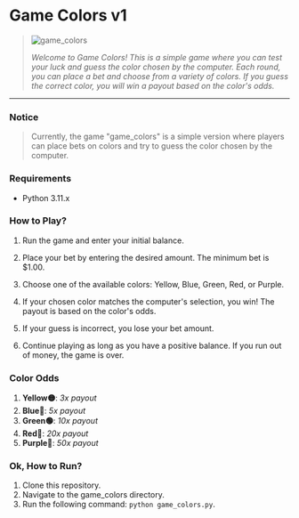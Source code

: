 # Game Colors v1
> ![game_colors](https://github.com/AkariOficial/game_colors/assets/58480908/feafe27d-7e02-4a0a-993f-f341d3b0e553)
> 
> *Welcome to Game Colors! This is a simple game where you can test your luck and guess the color chosen by the computer. Each round, you can place a bet and choose from a variety of colors. If you guess the correct color, you will win a payout based on the color's odds.*

----

### Notice
> Currently, the game "game_colors" is a simple version where players can place bets on colors and try to guess the color chosen by the computer.


### Requirements
 - Python 3.11.x


### How to Play?

 1. Run the game and enter your initial balance.

 2. Place your bet by entering the desired amount. The minimum bet is $1.00.

 3. Choose one of the available colors: Yellow, Blue, Green, Red, or Purple.

 4. If your chosen color matches the computer's selection, you win! The payout is based on the color's odds.
 
 5. If your guess is incorrect, you lose your bet amount.

 5. Continue playing as long as you have a positive balance. If you run out of money, the game is over.


### Color Odds

 1. **Yellow🟡**:   _3x payout_
 2. **Blue🔵**:     _5x payout_
 3. **Green🟢**:    _10x payout_
 4. **Red🔴**:      _20x payout_
 5. **Purple🌸**:   _50x payout_


### Ok, How to Run?

 1. Clone this repository.
 2. Navigate to the game_colors directory.
 3. Run the following command:  ```python game_colors.py```.
